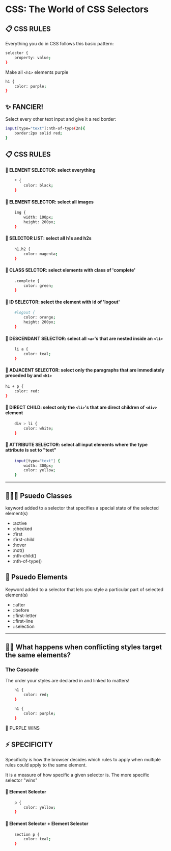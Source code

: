 # CSS: The World of CSS Selectors

## 📋 CSS RULES
Everything you do in CSS
follows this basic pattern:
```bash
selector {
    property: value;
}

```

Make all `<h1>` elements purple
```bash
h1 {
    color: purple;
}
```

## ✨ FANCIER!

Select every other text input and give it a red border:
```bash
input[type="text"]:nth-of-type(2n){
    border:2px solid red;
}
```

## 📋 CSS RULES
#### 📌 ELEMENT SELECTOR: select everything
```bash
    * {
        color: black;
    }
```

#### 📌 ELEMENT SELECTOR: select all images

```bash
    img {
        width: 100px;
        height: 200px;
    }
```

#### 📌 SELECTOR LIST: select all h1s and h2s
```bash
    h1,h2 {
        color: magenta;
    }

```

#### 📌 CLASS SELCTOR: select elements with class of 'complete'
```bash
    .complete {
        color: green;
    }

```

#### 📌 ID SELECTOR: select the element with id of 'logout'
```bash
    #logout {
        color: orange;
        height: 200px;
    }
```

#### 📌 DESCENDANT SELECTOR: select all `<a>`'s that are nested inside an `<li>`
```bash
    li a {
        color: teal;
    }
```

#### 📌 ADJACENT SELECTOR: select only the paragraphs that are immediately preceded by and `<h1>`
```bash
h1 + p {
    color: red:
}
```

#### 📌 DIRECT CHILD: select only the `<li>`'s that are direct children of `<div>` element
```bash
    div > li {
        color: white;
    }

```

#### 📌 ATTRIBUTE SELECTOR: select all input elements where the type attribute is set to "text"
```bash
    input[type="text"] {
        width: 300px;
        color: yellow;
    }
```

----


## 🧑🏽‍🎓 Psuedo Classes

keyword added to a selector that
specifies a special state of the
selected element(s)
- :active
- :checked
- :first
- :first-child
- :hover
- :not()
- :nth-child()
- :nth-of-type()

## 📍 Psuedo Elements
Keyword added to a selector that lets
you style a particular part of
selected element(s)

- ::after
- ::before
- ::first-letter
- ::first-line
- ::selection
--------


## 🙋🏾 What happens when conflicting styles target the same elements?

### The Cascade
The order your styles are declared in
and linked to matters!
```bash
    h1 {
        color: red;
    }

    h1 {
        color: purple;
    }
```

📢 PURPLE WINS

## ⚡️ SPECIFICITY
Specificity is how the browser decides
which rules to apply when multiple
rules could apply to the same element.

It is a measure of how specific a
given selector is. The more specific
selector "wins"

#### 📌 Element Selector
```bash
    p {
        color: yellow;
    }
```

#### 📌 Element Selector + Element Selector
```bash
    section p {
        color: teal;
    }
```